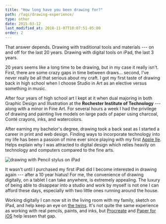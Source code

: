 ```yaml
---
title: "How long have you been drawing for?"
path: /faqs/drawing-experience/
type: other
date: 2015-03-12
last_modified_at: 2018-11-07T10:07:51-05:00
order: 2
---
```


That answer depends. Drawing with traditional tools and materials --- on and off for the last 20 years. Drawing with digital tools on iPad, the last 3 years.

20 years seems like a long time to be drawing, but in my case it really isn't. First, there are some crazy gaps in time between draws... second, I've never really be all that serious about my craft. I got my first taste of drawing back in high school when I choose Studio in Art as an elective versus something in music.

After four years of high school art I kept at it when dual majoring in both Graphic Design and Illustration at the **Rochester Institute of Technology** --- along with a minor in Fine Art. For several hours a week I had the privilege of drawing and painting live models on large pads of paper using charcoal, Conté crayons, inks, and watercolors.

After earning my bachelor's degree, drawing took a back seat as I started a career in print and web design. Finding ways to incorporate technology into my life has been a passion of mine ever since playing with my first [Apple IIe](http://en.wikipedia.org/wiki/Apple_IIe). Helps explain why I was attracted to digital design which relies heavily on technology and computers compared to the fine arts.

![drawing with Pencil stylus on iPad](../../images/ipad-drawing-paper-by-53.jpg)

It wasn't until I purchased my first iPad did I become interested in drawing again --- after a 10 year hiatus! For me, the convenience of drawing digitally, on a tablet I can take anywhere, is extremely appealing. The luxury of being able to disappear into a studio and work by myself is not one I can afford these days, especially with two little ones running around the house.

Working digitally I can now sit in the living room with my family, sketch on iPad, and help keep an eye on [the twins](/tag/twins/). It's not quite the same experience as working with real pencils, paints, and inks, but [Procreate](https://procreate.art/) and [Paper for iOS](https://paper.bywetransfer.com/) help lessen that gap.
